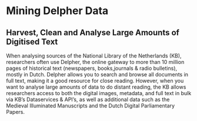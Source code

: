 
# Mining Delpher Data
## Harvest, Clean and Analyse Large Amounts of Digitised Text
When analysing sources of the National Library of the Netherlands (KB), researchers often use Delpher, the online gateway to more than 10 million pages of historical text (newspapers, books,journals & radio bulletins), mostly in Dutch. Delpher allows you to search and browse all documents in full text, making it a good resource for close reading. However, when you want to analyse large amounts of data to do distant reading, the KB allows researchers access to both the digital images, metadata, and full text in bulk via KB’s Dataservices & API’s, as well as additional data such as the Medieval Illuminated Manuscripts and the Dutch Digital Parliamentary Papers.
